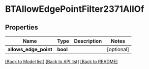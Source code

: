 # BTAllowEdgePointFilter2371AllOf

## Properties
Name | Type | Description | Notes
------------ | ------------- | ------------- | -------------
**allows_edge_point** | **bool** |  | [optional] 

[[Back to Model list]](../README.md#documentation-for-models) [[Back to API list]](../README.md#documentation-for-api-endpoints) [[Back to README]](../README.md)


